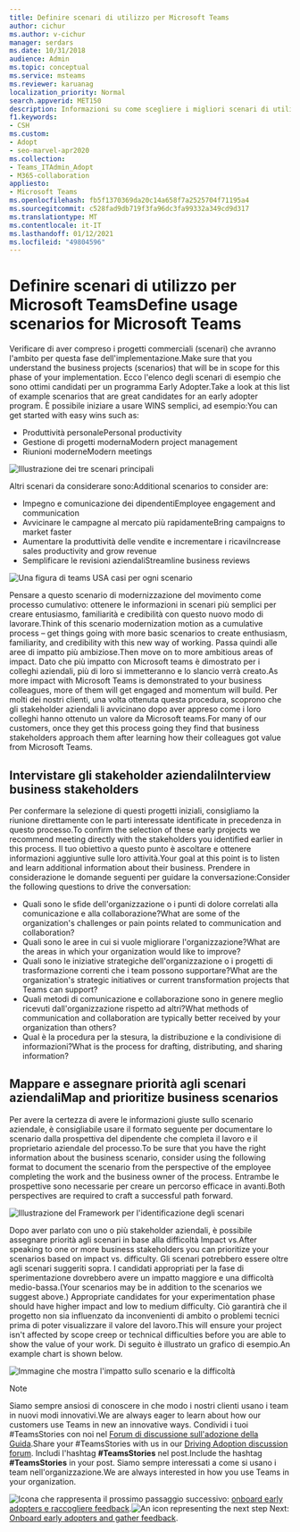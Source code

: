 ```yaml
---
title: Definire scenari di utilizzo per Microsoft Teams
author: cichur
ms.author: v-cichur
manager: serdars
ms.date: 10/31/2018
audience: Admin
ms.topic: conceptual
ms.service: msteams
ms.reviewer: karuanag
localization_priority: Normal
search.appverid: MET150
description: Informazioni su come scegliere i migliori scenari di utilizzo applicabili per la fase di sperimentazione dell'adozione di team.
f1.keywords:
- CSH
ms.custom:
- Adopt
- seo-marvel-apr2020
ms.collection:
- Teams_ITAdmin_Adopt
- M365-collaboration
appliesto:
- Microsoft Teams
ms.openlocfilehash: fb5f1370369da20c14a658f7a2525704f71195a4
ms.sourcegitcommit: c528fad9db719f3fa96dc3fa99332a349cd9d317
ms.translationtype: MT
ms.contentlocale: it-IT
ms.lasthandoff: 01/12/2021
ms.locfileid: "49804596"
---
```

# <a name="define-usage-scenarios-for-microsoft-teams"></a><span data-ttu-id="8337d-103">Definire scenari di utilizzo per Microsoft Teams</span><span class="sxs-lookup"><span data-stu-id="8337d-103">Define usage scenarios for Microsoft Teams</span></span>

<span data-ttu-id="8337d-104">Verificare di aver compreso i progetti commerciali (scenari) che avranno l'ambito per questa fase dell'implementazione.</span><span class="sxs-lookup"><span data-stu-id="8337d-104">Make sure that you understand the business projects (scenarios) that will be in scope for this phase of your implementation.</span></span> <span data-ttu-id="8337d-105">Ecco l'elenco degli scenari di esempio che sono ottimi candidati per un programma Early Adopter.</span><span class="sxs-lookup"><span data-stu-id="8337d-105">Take a look at this list of example scenarios that are great candidates for an early adopter program.</span></span> <span data-ttu-id="8337d-106">È possibile iniziare a usare WINS semplici, ad esempio:</span><span class="sxs-lookup"><span data-stu-id="8337d-106">You can get started with easy wins such as:</span></span>

- <span data-ttu-id="8337d-107">Produttività personale</span><span class="sxs-lookup"><span data-stu-id="8337d-107">Personal productivity</span></span>
- <span data-ttu-id="8337d-108">Gestione di progetti moderna</span><span class="sxs-lookup"><span data-stu-id="8337d-108">Modern project management</span></span>
- <span data-ttu-id="8337d-109">Riunioni moderne</span><span class="sxs-lookup"><span data-stu-id="8337d-109">Modern meetings</span></span>

![Illustrazione dei tre scenari principali](media/teams-adoption-modernizing-core-scenarios.png)

<span data-ttu-id="8337d-111">Altri scenari da considerare sono:</span><span class="sxs-lookup"><span data-stu-id="8337d-111">Additional scenarios to consider are:</span></span>

- <span data-ttu-id="8337d-112">Impegno e comunicazione dei dipendenti</span><span class="sxs-lookup"><span data-stu-id="8337d-112">Employee engagement and communication</span></span>
- <span data-ttu-id="8337d-113">Avvicinare le campagne al mercato più rapidamente</span><span class="sxs-lookup"><span data-stu-id="8337d-113">Bring campaigns to market faster</span></span>
- <span data-ttu-id="8337d-114">Aumentare la produttività delle vendite e incrementare i ricavi</span><span class="sxs-lookup"><span data-stu-id="8337d-114">Increase sales productivity and grow revenue</span></span>
- <span data-ttu-id="8337d-115">Semplificare le revisioni aziendali</span><span class="sxs-lookup"><span data-stu-id="8337d-115">Streamline business reviews</span></span>

![Una figura di teams USA casi per ogni scenario](media/teams-adoption-use-cases.png)

<span data-ttu-id="8337d-117">Pensare a questo scenario di modernizzazione del movimento come processo cumulativo: ottenere le informazioni in scenari più semplici per creare entusiasmo, familiarità e credibilità con questo nuovo modo di lavorare.</span><span class="sxs-lookup"><span data-stu-id="8337d-117">Think of this scenario modernization motion as a cumulative process – get things going with more basic scenarios to create enthusiasm, familiarity, and credibility with this new way of working.</span></span> <span data-ttu-id="8337d-118">Passa quindi alle aree di impatto più ambiziose.</span><span class="sxs-lookup"><span data-stu-id="8337d-118">Then move on to more ambitious areas of impact.</span></span> <span data-ttu-id="8337d-119">Dato che più impatto con Microsoft teams è dimostrato per i colleghi aziendali, più di loro si immetteranno e lo slancio verrà creato.</span><span class="sxs-lookup"><span data-stu-id="8337d-119">As more impact with Microsoft Teams is demonstrated to your business colleagues, more of them will get engaged and momentum will build.</span></span> <span data-ttu-id="8337d-120">Per molti dei nostri clienti, una volta ottenuta questa procedura, scoprono che gli stakeholder aziendali li avvicinano dopo aver appreso come i loro colleghi hanno ottenuto un valore da Microsoft teams.</span><span class="sxs-lookup"><span data-stu-id="8337d-120">For many of our customers, once they get this process going they find that business stakeholders approach them after learning how their colleagues got value from Microsoft Teams.</span></span>

## <a name="interview-business-stakeholders"></a><span data-ttu-id="8337d-121">Intervistare gli stakeholder aziendali</span><span class="sxs-lookup"><span data-stu-id="8337d-121">Interview business stakeholders</span></span>

<span data-ttu-id="8337d-122">Per confermare la selezione di questi progetti iniziali, consigliamo la riunione direttamente con le parti interessate identificate in precedenza in questo processo.</span><span class="sxs-lookup"><span data-stu-id="8337d-122">To confirm the selection of these early projects we recommend meeting directly with the stakeholders you identified earlier in this process.</span></span> <span data-ttu-id="8337d-123">Il tuo obiettivo a questo punto è ascoltare e ottenere informazioni aggiuntive sulle loro attività.</span><span class="sxs-lookup"><span data-stu-id="8337d-123">Your goal at this point is to listen and learn additional information about their business.</span></span> <span data-ttu-id="8337d-124">Prendere in considerazione le domande seguenti per guidare la conversazione:</span><span class="sxs-lookup"><span data-stu-id="8337d-124">Consider the following questions to drive the conversation:</span></span>

- <span data-ttu-id="8337d-125">Quali sono le sfide dell'organizzazione o i punti di dolore correlati alla comunicazione e alla collaborazione?</span><span class="sxs-lookup"><span data-stu-id="8337d-125">What are some of the organization's challenges or pain points related to communication and collaboration?</span></span>
- <span data-ttu-id="8337d-126">Quali sono le aree in cui si vuole migliorare l'organizzazione?</span><span class="sxs-lookup"><span data-stu-id="8337d-126">What are the areas in which your organization would like to improve?</span></span>
- <span data-ttu-id="8337d-127">Quali sono le iniziative strategiche dell'organizzazione o i progetti di trasformazione correnti che i team possono supportare?</span><span class="sxs-lookup"><span data-stu-id="8337d-127">What are the organization's strategic initiatives or current transformation projects that Teams can support?</span></span>
- <span data-ttu-id="8337d-128">Quali metodi di comunicazione e collaborazione sono in genere meglio ricevuti dall'organizzazione rispetto ad altri?</span><span class="sxs-lookup"><span data-stu-id="8337d-128">What methods of communication and collaboration are typically better received by your organization than others?</span></span>
- <span data-ttu-id="8337d-129">Qual è la procedura per la stesura, la distribuzione e la condivisione di informazioni?</span><span class="sxs-lookup"><span data-stu-id="8337d-129">What is the process for drafting, distributing, and sharing information?</span></span>

## <a name="map-and-prioritize-business-scenarios"></a><span data-ttu-id="8337d-130">Mappare e assegnare priorità agli scenari aziendali</span><span class="sxs-lookup"><span data-stu-id="8337d-130">Map and prioritize business scenarios</span></span>

<span data-ttu-id="8337d-131">Per avere la certezza di avere le informazioni giuste sullo scenario aziendale, è consigliabile usare il formato seguente per documentare lo scenario dalla prospettiva del dipendente che completa il lavoro e il proprietario aziendale del processo.</span><span class="sxs-lookup"><span data-stu-id="8337d-131">To be sure that you have the right information about the business scenario, consider using the following format to document the scenario from the perspective of the employee completing the work and the business owner of the process.</span></span> <span data-ttu-id="8337d-132">Entrambe le prospettive sono necessarie per creare un percorso efficace in avanti.</span><span class="sxs-lookup"><span data-stu-id="8337d-132">Both perspectives are required to craft a successful path forward.</span></span>

![Illustrazione del Framework per l'identificazione degli scenari](media/teams-adoption-identify-scenarios.png)

<span data-ttu-id="8337d-134">Dopo aver parlato con uno o più stakeholder aziendali, è possibile assegnare priorità agli scenari in base alla difficoltà Impact vs.</span><span class="sxs-lookup"><span data-stu-id="8337d-134">After speaking to one or more business stakeholders you can prioritize your scenarios based on impact vs. difficulty.</span></span> <span data-ttu-id="8337d-135">Gli scenari potrebbero essere oltre agli scenari suggeriti sopra. I candidati appropriati per la fase di sperimentazione dovrebbero avere un impatto maggiore e una difficoltà medio-bassa.</span><span class="sxs-lookup"><span data-stu-id="8337d-135">(Your scenarios may be in addition to the scenarios we suggest above.) Appropriate candidates for your experimentation phase should have higher impact and low to medium difficulty.</span></span> <span data-ttu-id="8337d-136">Ciò garantirà che il progetto non sia influenzato da inconvenienti di ambito o problemi tecnici prima di poter visualizzare il valore del lavoro.</span><span class="sxs-lookup"><span data-stu-id="8337d-136">This will ensure your project isn't affected by scope creep or technical difficulties before you are able to show the value of your work.</span></span> <span data-ttu-id="8337d-137">Di seguito è illustrato un grafico di esempio.</span><span class="sxs-lookup"><span data-stu-id="8337d-137">An example chart is shown below.</span></span>

![Immagine che mostra l'impatto sullo scenario e la difficoltà](media/teams-adoption-impact-difficulty.png)

> [!Note]
> <span data-ttu-id="8337d-139">Siamo sempre ansiosi di conoscere in che modo i nostri clienti usano i team in nuovi modi innovativi.</span><span class="sxs-lookup"><span data-stu-id="8337d-139">We are always eager to learn about how our customers use Teams in new an innovative ways.</span></span> <span data-ttu-id="8337d-140">Condividi i tuoi #TeamsStories con noi nel [Forum di discussione sull'adozione della Guida](https://techcommunity.microsoft.com/t5/driving-adoption/ct-p/DrivingAdoption).</span><span class="sxs-lookup"><span data-stu-id="8337d-140">Share your #TeamsStories with us in our [Driving Adoption discussion forum](https://techcommunity.microsoft.com/t5/driving-adoption/ct-p/DrivingAdoption).</span></span> <span data-ttu-id="8337d-141">Includi l'hashtag **#TeamsStories** nel post.</span><span class="sxs-lookup"><span data-stu-id="8337d-141">Include the hashtag **#TeamsStories** in your post.</span></span> <span data-ttu-id="8337d-142">Siamo sempre interessati a come si usano i team nell'organizzazione.</span><span class="sxs-lookup"><span data-stu-id="8337d-142">We are always interested in how you use Teams in your organization.</span></span>

<span data-ttu-id="8337d-143">![Icona che rappresenta il prossimo passaggio ](media/teams-adoption-next-icon.png) successivo: [onboard early adopters e raccogliere feedback](teams-adoption-onboard-early-adopters.md).</span><span class="sxs-lookup"><span data-stu-id="8337d-143">![An icon representing the next step](media/teams-adoption-next-icon.png) Next: [Onboard early adopters and gather feedback](teams-adoption-onboard-early-adopters.md).</span></span>

